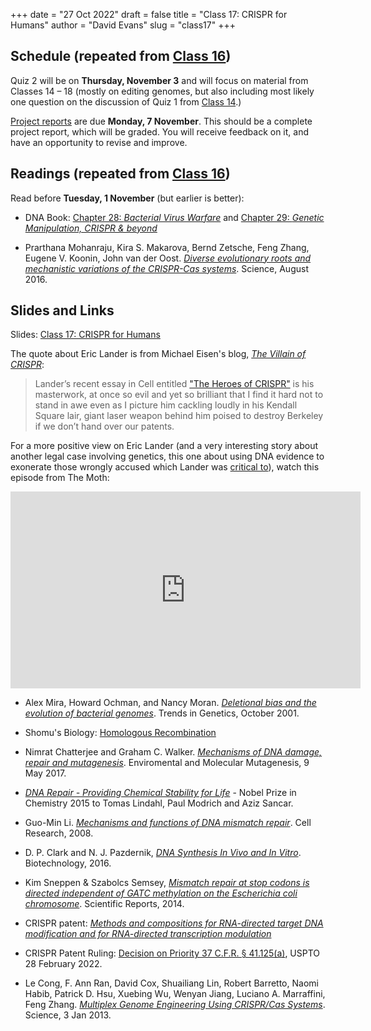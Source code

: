 +++
date = "27 Oct 2022"
draft = false
title = "Class 17: CRISPR for Humans"
author = "David Evans"
slug = "class17"
+++

## Schedule (repeated from [Class 16](/class16))

Quiz 2 will be on **Thursday, November 3** and will focus on material
from Classes 14 &ndash; 18 (mostly on editing genomes, but
also including most likely one question on the discussion of Quiz 1
from [Class 14](/class14).)

[Project reports](/finalproject) are due **Monday, 7 November**. This
should be a complete project report, which will be graded. You will
receive feedback on it, and have an opportunity to revise and improve.

## Readings (repeated from [Class 16](/class16))

Read before **Tuesday, 1 November** (but earlier is better):
- DNA Book: [Chapter 28: _Bacterial Virus Warfare_](https://berthub.eu/dna-book/private/bacterial-virus-warfare-crispr) and [Chapter 29: _Genetic Manipulation, CRISPR & beyond_](https://berthub.eu/dna-book/private/genetic-manipulation-crispr)

- Prarthana Mohanraju, Kira S. Makarova, Bernd Zetsche, Feng Zhang,
Eugene V. Koonin, John van der Oost. [_Diverse evolutionary roots and
mechanistic variations of the CRISPR-Cas systems_](/docs/mohanraju2016.pdf). Science, August 2016.

## Slides and Links
 
Slides: [Class 17: CRISPR for Humans](https://www.dropbox.com/s/lsd363869ypojtl/csbio-class17.pdf?dl=0)

The quote about Eric Lander is from Michael Eisen's blog, [_The Villain of CRISPR_](https://www.michaeleisen.org/blog/?p=1825):

> Lander’s recent essay in Cell entitled <a href="https://www.cell.com/cell/fulltext/S0092-8674(15)01705-5">"The Heroes of CRISPR"</a> is his masterwork, at once so evil and yet so brilliant that I find it hard not to stand in awe even as I picture him cackling loudly in his Kendall Square lair, giant laser weapon behind him poised to destroy Berkeley if we don’t hand over our patents.

For a more positive view on Eric Lander (and a very interesting story about another legal case involving genetics, this one about using DNA evidence to exonerate those wrongly accused which Lander was [critical to](https://innocenceproject.org/eric-lander-calls-for-officials-to-uphold-best-forensic-practices/)), watch this episode from The Moth:

<iframe width="560" height="315" src="https://www.youtube-nocookie.com/embed/QyyHF9ahQP0" title="YouTube video player" frameborder="0" allow="accelerometer; autoplay; clipboard-write; encrypted-media; gyroscope; picture-in-picture" allowfullscreen></iframe>


- Alex Mira, Howard Ochman, and Nancy Moran. [_Deletional bias and the evolution of bacterial genomes_](/docs/mira2001.pdf). Trends in Genetics, October 2001.

- Shomu's Biology: [Homologous Recombination](https://www.youtube.com/watch?v=hEcd_CRtAaM)

- Nimrat Chatterjee and Graham C. Walker. [_Mechanisms of DNA damage, repair and mutagenesis_](https://www.ncbi.nlm.nih.gov/labs/pmc/articles/PMC5474181/). Enviromental and Molecular Mutagenesis, 9 May 2017.

- [_DNA Repair - Providing Chemical Stability for Life_](https://www.nobelprize.org/uploads/2018/06/popular-chemistryprize2015.pdf) - Nobel Prize in Chemistry 2015 to Tomas Lindahl, Paul Modrich and Aziz Sancar. 

- Guo-Min Li. [_Mechanisms and functions of DNA mismatch repair_](https://www.nature.com/articles/cr2007115). Cell Research, 2008.

- D. P. Clark and N. J. Pazdernik, [_DNA Synthesis In Vivo and In Vitro_](/docs/clark2016.pdf). Biotechnology, 2016.

- Kim Sneppen & Szabolcs Semsey, [_Mismatch repair at stop codons is directed independent of GATC methylation on the Escherichia coli chromosome_](https://www.nature.com/articles/srep07346). Scientific Reports, 2014.

- CRISPR patent: [_Methods and compositions for RNA-directed target DNA modification and for RNA-directed transcription modulation_](https://patents.google.com/patent/US20220010338A1/en)

- CRISPR Patent Ruling: [Decision on Priority 37 C.F.R. § 41.125(a)](/docs/usptocrispr.pdf), USPTO 28 February 2022.

- Le Cong, F. Ann Ran, David Cox, Shuailiang Lin, Robert Barretto, Naomi Habib, Patrick D. Hsu, Xuebing Wu, Wenyan Jiang, Luciano A. Marraffini, Feng Zhang.
[_Multiplex Genome Engineering Using CRISPR/Cas Systems_](https://www.science.org/doi/10.1126/science.1231143). Science, 3 Jan 2013.


